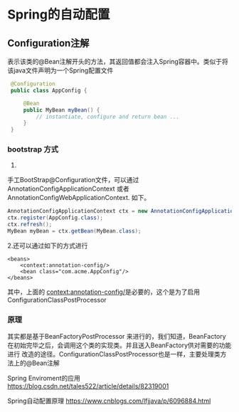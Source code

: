 # Spring的自动配置

## Configuration注解

表示该类的@Bean注解开头的方法，其返回值都会注入Spring容器中。类似于将该java文件声明为一个Spring配置文件

```java
 @Configuration
 public class AppConfig {

     @Bean
     public MyBean myBean() {
         // instantiate, configure and return bean ...
     }
 }
```
### bootstrap 方式
1.
手工BootStrap@Configuration文件，可以通过AnnotationConfigApplicationContext 或者 AnnotationConfigWebApplicationContext. 
如下。

```java
AnnotationConfigApplicationContext ctx = new AnnotationConfigApplicationContext();
ctx.register(AppConfig.class);
ctx.refresh();
MyBean myBean = ctx.getBean(MyBean.class);
```
2.还可以通过如下的方式进行
```
<beans>
    <context:annotation-config/>
    <bean class="com.acme.AppConfig"/>
</beans>
 ```
 其中，上面的 <context:annotation-config/>是必要的，这个是为了启用ConfigurationClassPostProcessor
 
 ### 原理
 其实都是基于BeanFactoryPostProcessor 来进行的，我们知道，BeanFactory 在初始完毕之后，会调用这个类的实现类。并且送入BeanFactory供对需要的功能进行
 改造的途径。ConfigurationClassPostProcessor也是一样，主要处理类方法上的@Bean注解
 
 Spring Enviroment的应用
 https://blog.csdn.net/tales522/article/details/82319001
 
 
 Spring自动配置原理
 https://www.cnblogs.com/lfjjava/p/6096884.html
